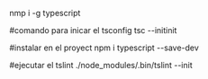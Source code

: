 nmp i -g typescript

#comando para inicar el tsconfig
tsc --initinit

#instalar en el proyect
npm i typescript --save-dev

#ejecutar el tslint
./node_modules/.bin/tslint --init